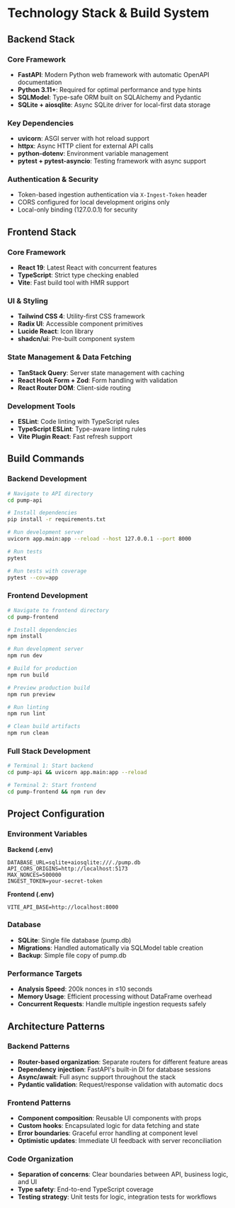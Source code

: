 # Technology Stack & Build System

## Backend Stack

### Core Framework
- **FastAPI**: Modern Python web framework with automatic OpenAPI documentation
- **Python 3.11+**: Required for optimal performance and type hints
- **SQLModel**: Type-safe ORM built on SQLAlchemy and Pydantic
- **SQLite + aiosqlite**: Async SQLite driver for local-first data storage

### Key Dependencies
- **uvicorn**: ASGI server with hot reload support
- **httpx**: Async HTTP client for external API calls
- **python-dotenv**: Environment variable management
- **pytest + pytest-asyncio**: Testing framework with async support

### Authentication & Security
- Token-based ingestion authentication via `X-Ingest-Token` header
- CORS configured for local development origins only
- Local-only binding (127.0.0.1) for security

## Frontend Stack

### Core Framework
- **React 19**: Latest React with concurrent features
- **TypeScript**: Strict type checking enabled
- **Vite**: Fast build tool with HMR support

### UI & Styling
- **Tailwind CSS 4**: Utility-first CSS framework
- **Radix UI**: Accessible component primitives
- **Lucide React**: Icon library
- **shadcn/ui**: Pre-built component system

### State Management & Data Fetching
- **TanStack Query**: Server state management with caching
- **React Hook Form + Zod**: Form handling with validation
- **React Router DOM**: Client-side routing

### Development Tools
- **ESLint**: Code linting with TypeScript rules
- **TypeScript ESLint**: Type-aware linting rules
- **Vite Plugin React**: Fast refresh support

## Build Commands

### Backend Development
```bash
# Navigate to API directory
cd pump-api

# Install dependencies
pip install -r requirements.txt

# Run development server
uvicorn app.main:app --reload --host 127.0.0.1 --port 8000

# Run tests
pytest

# Run tests with coverage
pytest --cov=app
```

### Frontend Development
```bash
# Navigate to frontend directory
cd pump-frontend

# Install dependencies
npm install

# Run development server
npm run dev

# Build for production
npm run build

# Preview production build
npm run preview

# Run linting
npm run lint

# Clean build artifacts
npm run clean
```

### Full Stack Development
```bash
# Terminal 1: Start backend
cd pump-api && uvicorn app.main:app --reload

# Terminal 2: Start frontend
cd pump-frontend && npm run dev
```

## Project Configuration

### Environment Variables

**Backend (.env)**
```
DATABASE_URL=sqlite+aiosqlite:///./pump.db
API_CORS_ORIGINS=http://localhost:5173
MAX_NONCES=500000
INGEST_TOKEN=your-secret-token
```

**Frontend (.env)**
```
VITE_API_BASE=http://localhost:8000
```

### Database
- **SQLite**: Single file database (pump.db)
- **Migrations**: Handled automatically via SQLModel table creation
- **Backup**: Simple file copy of pump.db

### Performance Targets
- **Analysis Speed**: 200k nonces in ≤10 seconds
- **Memory Usage**: Efficient processing without DataFrame overhead
- **Concurrent Requests**: Handle multiple ingestion requests safely

## Architecture Patterns

### Backend Patterns
- **Router-based organization**: Separate routers for different feature areas
- **Dependency injection**: FastAPI's built-in DI for database sessions
- **Async/await**: Full async support throughout the stack
- **Pydantic validation**: Request/response validation with automatic docs

### Frontend Patterns
- **Component composition**: Reusable UI components with props
- **Custom hooks**: Encapsulated logic for data fetching and state
- **Error boundaries**: Graceful error handling at component level
- **Optimistic updates**: Immediate UI feedback with server reconciliation

### Code Organization
- **Separation of concerns**: Clear boundaries between API, business logic, and UI
- **Type safety**: End-to-end TypeScript coverage
- **Testing strategy**: Unit tests for logic, integration tests for workflows